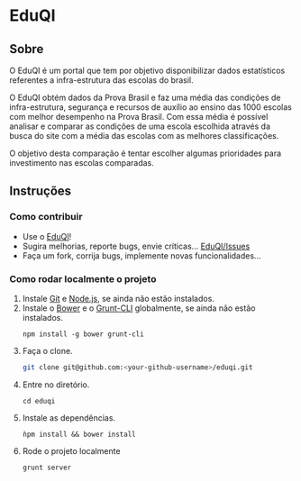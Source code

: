 # EduQI

## Sobre

O EduQI é um portal que tem por objetivo disponibilizar dados estatísticos referentes a infra-estrutura  das escolas 
do brasil.

O EduQI obtém dados da Prova Brasil e faz uma média das condições de infra-estrutura, segurança e recursos de auxílio 
ao ensino das 1000 escolas com melhor desempenho na Prova Brasil. Com essa média é possível analisar e comparar as condições de uma 
escola escolhida através da busca do site com a média das escolas com as melhores classificações.

O objetivo desta comparação é tentar escolher algumas prioridades para investimento nas escolas comparadas. 

## Instruções

### Como contribuir

- Use o [EduQI](http://eduqi.org)!
- Sugira melhorias, reporte bugs, envie críticas... [EduQI/Issues](https://github.com/dcardosods/eduqi/issues)
- Faça um fork, corrija bugs, implemente novas funcionalidades...

### Como rodar localmente o projeto

1. Instale [Git](http://git-scm.com/downloads) e [Node.js](http://nodejs.org/download/), se ainda não estão instalados.
2. Instale o [Bower](http://bower.io/) e o [Grunt-CLI](http://gruntjs.com/) globalmente, se ainda não estão instalados.
    ```
    npm install -g bower grunt-cli
    ```
3. Faça o clone.
    ```bash
    git clone git@github.com:<your-github-username>/eduqi.git
    ```
4. Entre no diretório.
    ```
    cd eduqi
    ```
5. Instale as dependências.
    ```
    ǹpm install && bower install
    ```
6. Rode o projeto localmente
    ```
    grunt server
